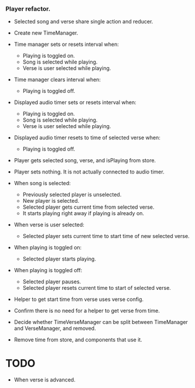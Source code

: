 ### Player refactor.

* Selected song and verse share single action and reducer.

* Create new TimeManager.

* Time manager sets or resets interval when:
    * Playing is toggled on.
    * Song is selected while playing.
    * Verse is user selected while playing.

* Time manager clears interval when:
    * Playing is toggled off.

* Displayed audio timer sets or resets interval when:
    * Playing is toggled on.
    * Song is selected while playing.
    * Verse is user selected while playing.

* Displayed audio timer resets to time of selected verse when:
    * Playing is toggled off.

* Player gets selected song, verse, and isPlaying from store.
* Player sets nothing. It is not actually connected to audio timer.

* When song is selected:
    * Previously selected player is unselected.
    * New player is selected.
    * Selected player gets current time from selected verse.
    * It starts playing right away if playing is already on.

* When verse is user selected:
    * Selected player sets current time to start time of new selected verse.

* When playing is toggled on:
    * Selected player starts playing.

* When playing is toggled off:
    * Selected player pauses.
    * Selected player resets current time to start of selected verse.

* Helper to get start time from verse uses verse config.
* Confirm there is no need for a helper to get verse from time.

* Decide whether TimeVerseManager can be split between TimeManager and VerseManager, and removed.

* Remove time from store, and components that use it.

# TODO
* When verse is advanced.